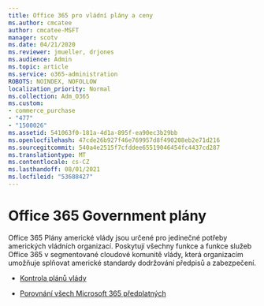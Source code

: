 ```yaml
---
title: Office 365 pro vládní plány a ceny
ms.author: cmcatee
author: cmcatee-MSFT
manager: scotv
ms.date: 04/21/2020
ms.reviewer: jmueller, drjones
ms.audience: Admin
ms.topic: article
ms.service: o365-administration
ROBOTS: NOINDEX, NOFOLLOW
localization_priority: Normal
ms.collection: Adm_O365
ms.custom:
- commerce_purchase
- "477"
- "1500026"
ms.assetid: 541063f0-181a-4d1a-895f-ea90ec3b29bb
ms.openlocfilehash: 47cde26b927f46e769957d8f490208eb2e71d216
ms.sourcegitcommit: 540a4e2515f7cfddee65519046454fc4437cd287
ms.translationtype: MT
ms.contentlocale: cs-CZ
ms.lasthandoff: 08/01/2021
ms.locfileid: "53688427"
---
```

# <a name="office-365-government-plans"></a>Office 365 Government plány

Office 365 Plány americké vlády jsou určené pro jedinečné potřeby amerických vládních organizací. Poskytují všechny funkce a funkce služeb Office 365 v segmentované cloudové komunitě vlády, která organizacím umožňuje splňovat americké standardy dodržování předpisů a zabezpečení.
  
- [Kontrola plánů vlády](https://products.office.com/government/compare-office-365-government-plans)

- [Porovnání všech Microsoft 365 předplatných](https://products.office.com/business/compare-more-office-365-for-business-plans)